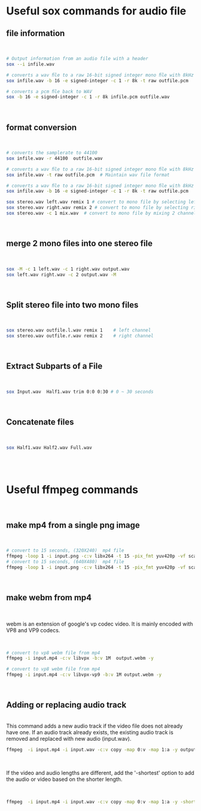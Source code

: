 # Useful sox commands for audio file

## file information
<br>

``` bash
# Output information from an audio file with a header
sox --i infile.wav

# converts a wav ﬁle to a raw 16-bit signed integer mono ﬁle with 8kHz
sox infile.wav -b 16 -e signed-integer -c 1 -r 8k -t raw outfile.pcm

# converts a pcm ﬁle back to WAV
sox -b 16 -e signed-integer -c 1 -r 8k infile.pcm outfile.wav


```
<br>


## format conversion
<br>

``` bash
# converts the samplerate to 44100 
sox infile.wav -r 44100  outfile.wav

# converts a wav ﬁle to a raw 16-bit signed integer mono ﬁle with 8kHz
sox infile.wav -t raw outfile.pcm  # Maintain wav file format

# converts a wav ﬁle to a raw 16-bit signed integer mono ﬁle with 8kHz
sox infile.wav -b 16 -e signed-integer -c 1 -r 8k -t raw outfile.pcm

sox stereo.wav left.wav remix 1 # convert to mono file by selecting left channel 
sox stereo.wav right.wav remix 2 # convert to mono file by selecting right channel 
sox stereo.wav -c 1 mix.wav  # convert to mono file by mixing 2 channels
```
<br>


## merge 2 mono files into one stereo file
<br>

``` bash
sox -M -c 1 left.wav -c 1 right.wav output.wav 
sox left.wav right.wav -c 2 output.wav -M
```
<br>
 
## Split stereo file into two mono files
<br>

``` bash
sox stereo.wav outfile.l.wav remix 1    # left channel
sox stereo.wav outfile.r.wav remix 2    # right channel
```
<br>

## Extract Subparts of a File
<br>

``` bash
sox Input.wav  Half1.wav trim 0:0 0:30 # 0 ~ 30 seconds
```
<br>

## Concatenate  files
<br>

``` bash
sox Half1.wav Half2.wav Full.wav
```
<br><br>

# Useful ffmpeg commands

<br>

## make mp4 from a single png image

<br>

``` bash
# convert to 15 seconds, (320X240)  mp4 file
ffmpeg -loop 1 -i input.png -c:v libx264 -t 15 -pix_fmt yuv420p -vf scale=320:240 output.mp4
# convert to 15 seconds, (640X480)  mp4 file
ffmpeg -loop 1 -i input.png -c:v libx264 -t 15 -pix_fmt yuv420p -vf scale=640:480 output.mp4
```
<br>

## make webm from mp4

<br>

webm is an extension of google's vp codec video. It is mainly encoded with VP8 and VP9 codecs.

<br>

```bash
# convert to vp8 webm file from mp4
ffmpeg -i input.mp4 -c:v libvpx -b:v 1M  output.webm -y

# convert to vp8 webm file from mp4
ffmpeg -i input.mp4 -c:v libvpx-vp9 -b:v 1M output.webm -y
```

<br>

## Adding or replacing audio track 

<br>
This command adds a new audio track if the video file does not already have one. If an audio track already exists, the existing audio track is removed and replaced with new audio (input.wav).

<br>

``` bash
ffmpeg  -i input.mp4 -i input.wav -c:v copy -map 0:v -map 1:a -y output.mp4
```

<br>

If the video and audio lengths are different, add the '-shortest' option to add the audio or video based on the shorter length.

<br>

``` bash
ffmpeg  -i input.mp4 -i input.wav -c:v copy -map 0:v -map 1:a -y -shortest output.mp4
```
